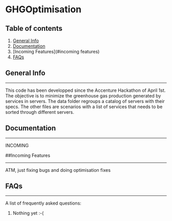 # **GHGOptimisation**

## Table of contents
1. [General Info](#general-info)
2. [Documentation](#documentation)
3. [Incoming Features](#incoming features)
4. [FAQs](#faqs)
## General Info
***

This code has been developped since the Accenture Hackathon of April 1st. The objective is to minimize the greenhouse gas production generated by services
in servers. The data folder regroups a catalog of servers with their specs. The other files are scenarios with a list of services that needs to be sorted through different servers.




## Documentation
***
INCOMING

##Incoming Features
***

ATM, just fixing bugs and doing optimisation fixes
    
## FAQs
***
A list of frequently asked questions:
1. Nothing yet :-(
